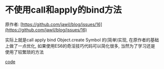 # 不使用call和apply的bind方法

原作者: [https://github.com/jawil/blog/issues/16](https://github.com/jawil/blog/issues/16)

实际上就是call apply bind Object.create Symbol 的(简单)实现, 在原作者的基础上做了一点优化,
如果使用ES6的奇淫技巧代码可以简化很多, 当然为了学习还是使用了较繁琐的方法

[code](./code/2.html)